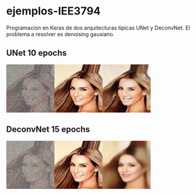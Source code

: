 # ejemplos-IEE3794

Programacion en Keras de dos arquitecturas tipicas UNet y DeconvNet. El problema a resolver es denoising gausiano.

## UNet 10 epochs

![unet](denoised_lennaunet.png)

## DeconvNet 15 epochs
![to human](denoised_lennadnet.png)
